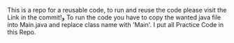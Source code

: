 This is a repo for a reusable code, to run and reuse the code please visit the Link in the commit!و 
To run the code you have to copy the wanted java file into Main.java and replace class name with 'Main'.
I put all Practice Code in this Repo.
